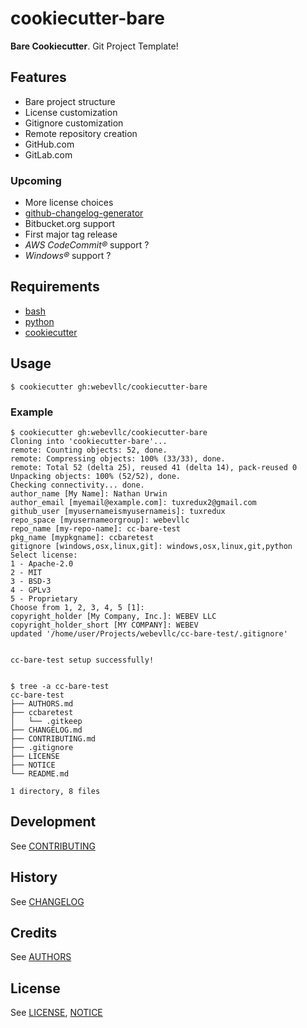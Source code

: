 # cookiecutter-bare
**Bare Cookiecutter**. Git Project Template!

## Features
 - Bare project structure
 - License customization
 - Gitignore customization
 - Remote repository creation
  - GitHub.com
  - GitLab.com

### Upcoming
 - More license choices
 - [github-changelog-generator](https://github.com/skywinder/github-changelog-generator)
 - Bitbucket.org support
 - First major tag release
 - *AWS CodeCommit&reg;* support ?
 - *Windows&reg;* support ?

## Requirements
 - [bash](https://www.gnu.org/software/bash/bash.html)
 - [python](https://www.python.org/downloads/)
 - [cookiecutter](https://github.com/audreyr/cookiecutter)

## Usage
    $ cookiecutter gh:webevllc/cookiecutter-bare

### Example
    $ cookiecutter gh:webevllc/cookiecutter-bare
    Cloning into 'cookiecutter-bare'...
    remote: Counting objects: 52, done.
    remote: Compressing objects: 100% (33/33), done.
    remote: Total 52 (delta 25), reused 41 (delta 14), pack-reused 0
    Unpacking objects: 100% (52/52), done.
    Checking connectivity... done.
    author_name [My Name]: Nathan Urwin
    author_email [myemail@example.com]: tuxredux2@gmail.com
    github_user [myusernameismyusernameis]: tuxredux
    repo_space [myusernameorgroup]: webevllc
    repo_name [my-repo-name]: cc-bare-test
    pkg_name [mypkgname]: ccbaretest
    gitignore [windows,osx,linux,git]: windows,osx,linux,git,python
    Select license:
    1 - Apache-2.0
    2 - MIT
    3 - BSD-3
    4 - GPLv3
    5 - Proprietary
    Choose from 1, 2, 3, 4, 5 [1]:
    copyright_holder [My Company, Inc.]: WEBEV LLC
    copyright_holder_short [MY COMPANY]: WEBEV
    updated '/home/user/Projects/webevllc/cc-bare-test/.gitignore'


    cc-bare-test setup successfully!


    $ tree -a cc-bare-test
    cc-bare-test
    ├── AUTHORS.md
    ├── ccbaretest
    │   └── .gitkeep
    ├── CHANGELOG.md
    ├── CONTRIBUTING.md
    ├── .gitignore
    ├── LICENSE
    ├── NOTICE
    └── README.md

    1 directory, 8 files

## Development
See [CONTRIBUTING](CONTRIBUTING.md)

## History
See [CHANGELOG](CHANGELOG.md)

## Credits
See [AUTHORS](AUTHORS.md)

## License
See [LICENSE](LICENSE), [NOTICE](NOTICE)
